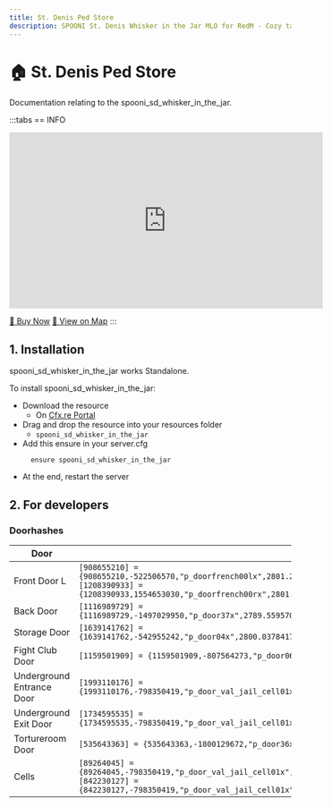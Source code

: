 ```yaml
---
title: St. Denis Ped Store
description: SPOONI St. Denis Whisker in the Jar MLO for RedM - Cozy tavern with bar and rooms. Traditional drinking establishment for Saint Denis roleplay in Red Dead Redemption 2.
---
```


# 🏠 St. Denis Ped Store 
Documentation relating to the spooni_sd_whisker_in_the_jar.

:::tabs
== INFO
<iframe width="560" height="315" src="https://www.youtube.com/embed/LsV1dngEFdk?si=Af3NMzwpW9IJYcY8" frameborder="0" allow="accelerometer; autoplay; clipboard-write; encrypted-media; gyroscope; picture-in-picture; web-share" referrerpolicy="strict-origin-when-cross-origin" allowfullscreen></iframe>

<a href="https://spooni-mapping.tebex.io/package/6576363" class="button-buy">🛒 Buy Now</a>
<a href="https://spooni.de/rdr2/?m=house201" class="button-map">📍 View on Map</a>
:::

## 1. Installation
spooni_sd_whisker_in_the_jar works Standalone.  

To install spooni_sd_whisker_in_the_jar:
- Download the resource
  - On [Cfx.re Portal](https://portal.cfx.re/)
- Drag and drop the resource into your resources folder
  - `spooni_sd_whisker_in_the_jar`
- Add this ensure in your server.cfg
  ```
    ensure spooni_sd_whisker_in_the_jar
  ```
- At the end, restart the server

## 2. For developers
### Doorhashes
| Door                      | Hash
|---------------------------|----------------------------------------------------------------------------------|
| Front Door L			        | `[908655210] = {908655210,-522506570,"p_doorfrench00lx",2801.2651367188,-1216.4350585938,46.705722808838}` <br> `[1208390933] = {1208390933,1554653030,"p_doorfrench00rx",2801.3898925781,-1217.7874755859,46.705722808838}`
| Back Door			            | `[1116989729] = {1116989729,-1497029950,"p_door37x",2789.5595703125,-1213.404296875,47.226566314697}`
| Storage Door			        | `[1639141762] = {1639141762,-542955242,"p_door04x",2800.0378417969,-1209.5769042969,46.709217071533}`
| Fight Club Door		        | `[1159501909] = {1159501909,-807564273,"p_door06x",2792.498046875,-1216.0656738281,40.145687103271}`
| Underground Entrance Door	| `[1993110176] = {1993110176,-798350419,"p_door_val_jail_cell01x",2794.1018066406,-1229.7811279297,36.853298187256}`
| Underground Exit Door		  | `[1734595535] = {1734595535,-798350419,"p_door_val_jail_cell01x",2830.3466796875,-1255.4494628906,35.208782196045}`
| Tortureroom Door		      | `[535643363] = {535643363,-1800129672,"p_door36x",2814.4392089844,-1244.7900390625,35.338779449463}`
| Cells 			              | `[89264045] = {89264045,-798350419,"p_door_val_jail_cell01x",2820.2292480469,-1254.8106689453,35.416774749756}` <br> `[842230127] = {842230127,-798350419,"p_door_val_jail_cell01x",2816.3115234375,-1257.2849121094,35.415775299072}`
